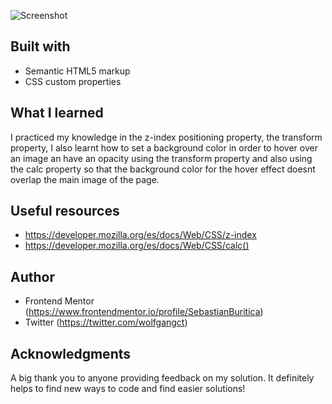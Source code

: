 <!-- Screenshot -->

![Screenshot](https://user-images.githubusercontent.com/93333842/152392170-a7ab02c8-65fc-4d6c-b6c5-a979f0e005e2.png)


## Built with


- Semantic HTML5 markup
- CSS custom properties



## What I learned

I practiced my knowledge in the z-index positioning property, the transform property,  I also learnt how to set a background color in order to hover over an image an have an opacity using the transform property and also using the calc property so that the background color for the hover effect doesnt overlap the main image of the page. 


## Useful resources


- https://developer.mozilla.org/es/docs/Web/CSS/z-index 
- https://developer.mozilla.org/es/docs/Web/CSS/calc() 


## Author

- Frontend Mentor (https://www.frontendmentor.io/profile/SebastianBuritica)  
- Twitter (https://twitter.com/wolfgangct) 


## Acknowledgments

A big thank you to anyone providing feedback on my solution. It definitely helps to find new ways to code and find easier solutions! 

